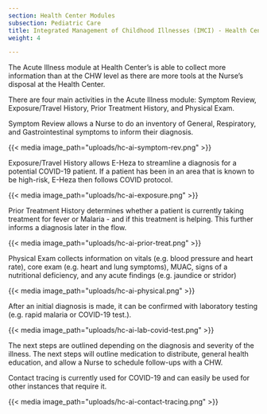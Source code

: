```yaml
---
section: Health Center Modules
subsection: Pediatric Care
title: Integrated Management of Childhood Illnesses (IMCI) - Health Center Workflow
weight: 4

---
```

The Acute Illness module at Health Center’s is able to collect more information than at the CHW level as there are more tools at the Nurse’s disposal at the Health Center.

There are four main activities in the Acute Illness module: Symptom Review, Exposure/Travel History, Prior Treatment History, and Physical Exam.

Symptom Review allows a Nurse to do an inventory of General, Respiratory, and Gastrointestinal symptoms to inform their diagnosis.

{{< media image_path="uploads/hc-ai-symptom-rev.png" >}}

Exposure/Travel History allows E-Heza to streamline a diagnosis for a potential COVID-19 patient. If a patient has been in an area that is known to be high-risk, E-Heza then follows COVID protocol.

{{< media image_path="uploads/hc-ai-exposure.png" >}}

Prior Treatment History determines whether a patient is currently taking treatment for fever or Malaria - and if this treatment is helping. This further informs a diagnosis later in the flow.

{{< media image_path="uploads/hc-ai-prior-treat.png" >}}

Physical Exam collects information on vitals (e.g. blood pressure and heart rate), core exam (e.g. heart and lung symptoms), MUAC, signs of a nutritional deficiency, and any acute findings (e.g. jaundice or stridor)

{{< media image_path="uploads/hc-ai-physical.png" >}}

After an initial diagnosis is made, it can be confirmed with laboratory testing (e.g. rapid malaria or COVID-19 test.).

{{< media image_path="uploads/hc-ai-lab-covid-test.png" >}}

The next steps are outlined depending on the diagnosis and severity of the illness. The next steps will outline medication to distribute, general health education, and allow a Nurse to schedule follow-ups with a CHW.

Contact tracing is currently used for COVID-19 and can easily be used for other instances that require it.

{{< media image_path="uploads/hc-ai-contact-tracing.png" >}}